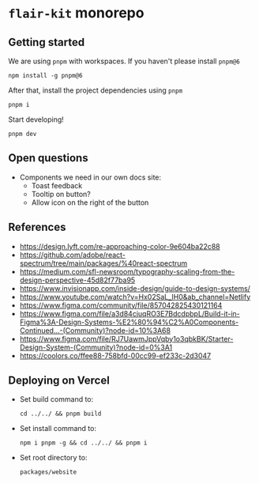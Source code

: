 # `flair-kit` monorepo

## Getting started
We are using `pnpm` with workspaces. If you haven't please install `pnpm@6`

```
npm install -g pnpm@6
```

After that, install the project dependencies using `pnpm`
```
pnpm i
```

Start developing!
```
pnpm dev
```

## Open questions

- Components we need in our own docs site:
  - Toast feedback
  - Tooltip on button?
  - Allow icon on the right of the button

## References

- https://design.lyft.com/re-approaching-color-9e604ba22c88
- https://github.com/adobe/react-spectrum/tree/main/packages/%40react-spectrum
- https://medium.com/sfl-newsroom/typography-scaling-from-the-design-perspective-45d82f77ba95
- https://www.invisionapp.com/inside-design/guide-to-design-systems/
- https://www.youtube.com/watch?v=Hx02SaL_IH0&ab_channel=Netlify
- https://www.figma.com/community/file/857042825430121164
- https://www.figma.com/file/a3d84cjuqRO3E7BdcdpbpL/Build-it-in-Figma%3A-Design-Systems-%E2%80%94%C2%A0Components-Continued...-(Community)?node-id=10%3A68
- https://www.figma.com/file/RJ7UawmJppVqby1o3qbkBK/Starter-Design-System-(Community)?node-id=0%3A1
- https://coolors.co/ffee88-758bfd-00cc99-ef233c-2d3047

## Deploying on Vercel
- Set build command to:
  ```
  cd ../../ && pnpm build
  ```

- Set install command to:
  ```
  npm i pnpm -g && cd ../../ && pnpm i
  ```

- Set root directory to:
  ```
  packages/website
  ```